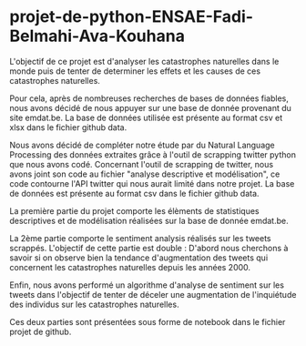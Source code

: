 # projet-de-python-ENSAE-Fadi-Belmahi-Ava-Kouhana
L'objectif de ce projet est d'analyser les catastrophes naturelles dans le monde puis de tenter de determiner les effets et les causes de ces catastrophes naturelles. 

Pour cela, après de nombreuses recherches de bases de données fiables, nous avons décidé de nous appuyer sur une base de donnée provenant du site emdat.be. La base de données utilisée est présente au format csv et xlsx dans le fichier github data.  


Nous avons décidé de compléter notre étude par du Natural Language Processing des données extraites grâce à l'outil de scrapping twitter python que nous avons codé. Concernant l'outil de scrapping de twitter, nous avons joint son code au fichier "analyse descriptive et modélisation", ce code contourne l'API twitter qui nous aurait limité dans notre projet. La base de données est présente au format csv dans le fichier github data. 

La première partie du projet comporte les élèments de statistiques descriptives et de modélisation réalisées sur la base de donnée emdat.be. 

La 2ème partie comporte le sentiment analysis réalisés sur les tweets scrappés. L'objectif de cette partie est double : 
D'abord nous cherchons à savoir si on observe bien la tendance d'augmentation des tweets qui concernent les catastrophes naturelles depuis les années       2000. 

Enfin, nous avons performé un algorithme d'analyse de sentiment sur les tweets dans l'objectif de tenter de déceler une augmentation de l'inquiétude     des individus sur les catastrophes naturelles. 
     
Ces deux parties sont présentées sous forme de notebook dans le fichier projet de github. 
